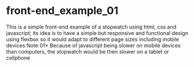 # front-end_example_01
This is a simple front-end example of a stopwatch using html, css and javascript; its idea is to have a simple but responsive and functional design using flexbox so it would adapt to different page sizes including mobile devices
Note 01* Because of javascript being slower on mobile devices than computers, the stopwatch would be then slower on a tablet or cellphone

